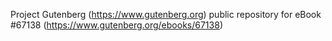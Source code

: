 Project Gutenberg (https://www.gutenberg.org) public repository for
eBook #67138 (https://www.gutenberg.org/ebooks/67138)
